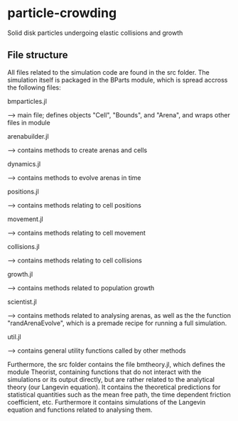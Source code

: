 # particle-crowding
Solid disk particles undergoing elastic collisions and growth

## File structure
All files related to the simulation code are found in the src folder. The simulation itself is packaged in the BParts module, which is spread accross the following files:

bmparticles.jl

--> main file; defines objects "Cell", "Bounds", and "Arena", and wraps other files in module

arenabuilder.jl

--> contains methods to create arenas and cells

dynamics.jl

--> contains methods to evolve arenas in time

positions.jl

--> contains methods relating to cell positions

movement.jl

--> contains methods relating to cell movement

collisions.jl

--> contains methods relating to cell collisions

growth.jl

--> contains methods related to population growth

scientist.jl

--> contains methods related to analysing arenas, as well as the the function "randArenaEvolve", which is a premade recipe for running a full simulation.

util.jl

--> contains general utility functions called by other methods

Furthermore, the src folder contains the file bmtheory.jl, which defines the module Theorist, containing functions that do not interact with the simulations or its output directly, but are rather related to the analytical theory (our Langevin equation). It contains the theoretical predictions for statistical quantities such as the mean free path, the time dependent friction coefficient, etc. Furthermore it contains simulations of the Langevin equation and functions related to analysing them.
